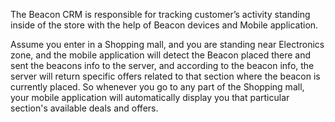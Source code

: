 The Beacon CRM is responsible for tracking customer’s activity standing inside of the store with the help of Beacon devices and Mobile application.

Assume you enter in a Shopping mall, and you are standing near Electronics zone, and the mobile application will detect the Beacon placed there and sent the beacons info to the server, and according to the beacon info, the server will return specific offers related to that section where the beacon is currently placed. So whenever you go to any part of the Shopping mall, your mobile application will automatically display you that particular section's available deals and offers.
